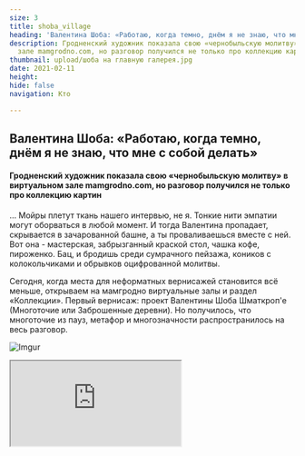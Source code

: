 ```yaml
---
size: 3
title: shoba_village
heading: 'Валентина Шоба: «Работаю, когда темно, днём я не знаю, что мне с собой делать»'
description: Гродненский художник показала свою «чернобыльскую молитву» в виртуальном
  зале mamgrodno.com, но разговор получился не только про коллекцию картин
thumbnail: upload/шоба на главную галерея.jpg
date: 2021-02-11
height: 
hide: false
navigation: Кто

---
```

## **Валентина Шоба: «Работаю, когда темно, днём я не знаю, что мне с собой делать»**

#### Гродненский художник показала свою «чернобыльскую молитву» в виртуальном зале mamgrodno.com, но разговор получился не только про коллекцию картин

… Мойры плетут ткань нашего интервью, не я. Тонкие нити эмпатии могут оборваться в любой момент. И тогда Валентина пропадает, скрывается в зачарованной башне, а ты проваливаешься вместе с ней. Вот она - мастерская, забрызганный краской стол, чашка кофе, пироженко. Бац, и бродишь среди сумрачного пейзажа, коников с колокольчиками и обрывков оцифрованной молитвы.

Сегодня, когда места для неформатных вернисажей становится всё меньше, открываем на мамгродно виртуальные залы и раздел «Коллекции». Первый вернисаж: проект Валентины Шоба Шматкроп'е (Многоточие или Заброшенные деревни). Но получилось, что многоточие из пауз, метафор и многозначности распространилось на весь разговор.

![Imgur](https://i.imgur.com/fgIiNOE.jpg)

<div> <iframe class = "youtube" src = "https://www.youtube.com/embed/z0iFRVRGlGU"> </div>

**О домиках и Домах**

« _Мои домики стоят брошенные, мои домики уже под землей. В своем параллельном мире они живут в реальности._ 

… Проект Шматкроп'е появился после того, как я поехала под Чернобыль. Это было давно, думала насмотрю, почувствую. Увидела чёрные пятна на месте закопанных домов в Брагинском районе. Это же жуть, и она аккумулируется через меня. Когда деревья не пахнут, ни одной пчелы нет - все задавила зелёная плесень. Огромные паучьи коконы, из которых пыль. И пустые хаты. Из них все вывезли, распродали. Кусок смерти тебе продали, и ты его потащил во все углы. Меня торкнуло. Это была реальность другой планеты. А потом приезжают школьные автобусы, и туда идут дети - в пустыню, без запаха и жизни…

В сущности, вся коллекция - это мой любимый вид из окна. На всех картинах один и тот же дом, не одинаковый, но Дом. Это воспоминания о счастливых моментах, как открывала мир. Захотелось однажды еще раз их пережить… Мне знакомы здесь каждую козявочка, букашечка, цветочек. И с домом у меня есть контакт, я прекрасно понимаю, как он стареет, что он думает. А с кем у меня есть контакт, с тем я и разговариваю. Я с ним договорилась. Неважно, по какой причине его бросили, это понятно, когда у тебя все поумирали. Но случилось то, что случилось. Их не существует больше, этих деревень. Мои домики стоят брошенные, мои домики уже под землей. Они живут в реальности, в своём параллельном мире, и мне хотелось вытащить их и сказать, вот мы есть… пока есть.

<div> <iframe class = "youtube" src = "https://www.youtube.com/embed/uVxDuOCYbig"> </div>

**О куске пустого пространства**

… Я не выбираю, что делать, не знаю моё ли это творчество. За некоторые темы никогда бы не бралась, но мне настойчиво их подсовывают. Должна это сделать, и сидишь, делаешь, вопросов не задаёшь. Поэтому и на заказ не пишу. Нет заказа, только внутренняя потребность. Просто приходит кусок пустого пространства, нельзя восстановить, но нужно заполнить. Да и с моими техниками нереально что-то сделать специально. Работы совершенно разные, рукой одного человека. Это зависит от потока энергии, который проходит через меня. И тему не я себе выбираю, она сваливается и из нее получается какой-то смысл.

<div class = "gallery4">
<!-- Смените gallery2 на gallery3 или gallery4, цифра определяет количество картинок в одном ряду -->
<a href="https://imgur.com/A5EQQrP"><img src="https://i.imgur.com/A5EQQrP.jpg"></a>
<a href="https://imgur.com/QRqdbFn"><img
src="https://i.imgur.com/ QRqdbFn.jpg"></a>
<a href = "https://imgur.com/1rOjhNU"><img
src= "https://i.imgur.com/1rOjhNU.jpg"></a>
<a href="https://imgur.com/kVTomGE"><img src="https://i.imgur.com/kVTomGE.jpg"></a>
</div>

**О кукольном спектакле, катехизисе и дополненной живописи**

_В мастерской среди коников, веночков из трав и стройного художественного беспорядка, неожиданно замечаешь спрятанные в цвете слова. Это «Отче наш» на польском и беларуском._

… Отложенный пока проект: переписать в цифре через живопись катехизис. Мне было интересно понять свою духовную сущность. И у нас сложился классный тандем с польским другом. Мы познакомились случайно, ему в глаза влезли мои картинки, и оказалось всё очень правильно. Я умею быстро думать и компоновать, он прекрасно понимает и знает, как это показать в цифре. Я была ему нужна, он был мне нужен, так и родились несколько работ. А тут пандемия. Споткнулись в начале пути. Но, если ты в проекте не живешь, мистическая связь разрывается.

Он прекрасно знает, что я не понимаю никакой религии. Это для людей придуман кукольный спектакль, а на самом деле, чем управляется мироздание: ты знаешь? Нет, и я не знаю. Проект меня притянул из-за раскопок в Бригитском монастыре. Что тут закопано, тайна, когда вернусь, пока непонятно.  Но когда-нибудь вернусь, мне эта тема очень интересна. В молитвеннике спрятано всё на свете. Можно жить на Луне по своим законам, если есть кому за тебя помолиться.

<div class="gallery4">
<!-- Смените gallery2 на gallery3 или gallery4, цифра определяет количество картинок в одном ряду -->
<a href="https://imgur.com/UHFoC0U"><img src="https://i.imgur.com/UHFoC0U.jpg"></a>
<a href="https://imgur.com/f83gc5v"><img src="https://i.imgur.com/f83gc5v.jpg"></a>
<a href="https://imgur.com/xpcvZem"><img src="https://i.imgur.com/xpcvZem.jpg"></a>
<a href="https://imgur.com/Ml76CSa"><img src="https://i.imgur.com/Ml76CSa.jpg"></a>
</div>

**Об осознанной бессмысленности и знаках**

… Для меня важно: чистый воздух, яркое солнце и чистая вода, уважение к природе. Язычество – самое главное на свете, там были правильные уклады.

Живу с содранной кожей, слишком больно осознание бессмысленности. Пытаюсь хоть как-то вырулить, хожу солнце встречать. Когда не знаю, что с собой делать, еду на свою речку, на Припять. У речки спрашиваю. Я не «за», я «против» вопреки всему. Кто-то умеет махать флагами, меня туда пусти, скорее умру от этой энергетики. Но я делаю свою работу, и это не хуже, чем протест… Молитвой можно все, что угодно – это правда, узнать почувствовать, что будет можно. Если бы кто видел, как страшно горело наше чучело. Начали гореть глазницы, череп, голова, набитая соломой. Кожух долго тлел, остались только руки. Вот, что оно хотело сказать… остаюсь.

![Imgur](https://i.imgur.com/vgGMjX4.jpg)

**Тебя ведут туда, где тебе надо быть**

…Людей замного, я какой-то социопат и язычник абсолютный. Тряпки, тренды меня убивают. Но тебя ведут туда, где тебе надо быть. На Рождество полезла на гору Моисея на Синайском полуострове. Я же одна никуда не сунусь, а тут полезла. Дочка нырнула на 38 метров, на 10-этажный дом, и ей сказали: два дня лежишь, отдыхаешь. Полезла. Казалось, замерзло все внутри, легкие были, как два ледяных колокола. Каждый поднимается за чем-то своим. Я хотела посмотреть солнце на первом луче, красивое Рождество. Ничего просить не хотела. Сколько я шла, столько лились слезы. Это была благодать.

...Я с луны, не знаю, кому можно доверять. Думала есть дружба, но это оказался мыльный пузырь. Но, может, мне такие люди попались. У меня нет вопроса, что я тут делаю.  Сиди, работай, когда надо будет, заберут. Требований к жизни никаких нет, разве чтобы небо на голову не упало.

Виртуальный тур по выставке Шматкроп\`е [здесь](https://www.mamgrodno.com/shoba_village/)

Больше о художнике читайте [здесь](https://www.mamgrodno.com/journal/shoba.html)

Автор текста: Инна МАКСИМЧИК

Фото, видео, панорама: Александр ИВАНОВ, Иван ЦЫРКУНОВИЧ